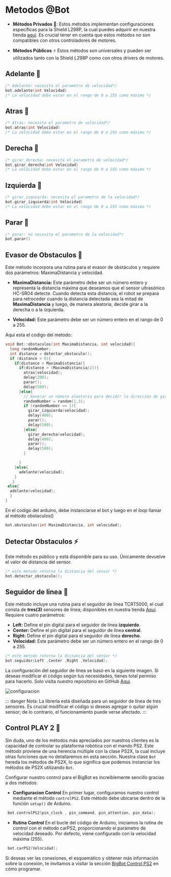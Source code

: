 # Metodos @Bot

- **Métodos Privados** 🚩: Estos métodos implementan configuraciones específicas para la Shield L298P, la cual puedes adquirir en nuestra tienda [aquí](https://www.bigtronica.com/motores/drivers/622-shield-driver-motores-l298p-5053212006228.html). Es crucial tener en cuenta que estos métodos no son compatibles con otros controladores de motores.

- **Métodos Públicos** ⚡ Estos métodos son universales y pueden ser utilizados tanto con la Shield L298P como con otros drivers de motores.

## Adelante 🚩

```c
/* Adelante: necesita el parametro de velocidad*/
bot.adelante(int Velocidad)
/* La velocidad debe estar en el rango de 0 a 255 como máximo */

```

## Atras 🚩

```c
/* Atras: necesita el parametro de velocidad*/
bot.atras(int Velocidad)
/* La velocidad debe estar en el rango de 0 a 255 como máximo */

```

## Derecha 🚩

```c
/* girar_derecha: necesita el parametro de velocidad*/
bot.girar_derecha(int Velocidad)
/* La velocidad debe estar en el rango de 0 a 255 como máximo */

```

## Izquierda 🚩

```c
/* girar_izquierda: necesita el parametro de la velocidad*/
bot.girar_izquierda(int Velocidad)
/* La velocidad debe estar en el rango de 0 a 255 como máximo */

```

## Parar 🚩

```c
/* parar: no necesita el parametro de la velocidad*/
bot.parar()
```

## Evasor de Obstaculos 🚩

Este método incorpora una rutina para el evasor de obstáculos y requiere dos parámetros: MaximaDistancia y velocidad.

- **MaximaDistancia:** Este parámetro debe ser un número entero y representa la distancia máxima que deseamos que el sensor ultrasónico HC-SR04 detecte. Cuando detecta esta distancia, el robot se prepara para retroceder cuando la distancia detectada sea la mitad de **MaximaDistancia** y luego, de manera aleatoria, decide girar a la derecha o a la izquierda.

- **Velocidad:** Este parámetro debe ser un número entero en el rango de 0 a 255.

Aqui esta el codigo del metodo:

```c
void Bot::obstaculos(int MaximaDistancia, int velocidad){
  long randomNumber;
  int distance = detectar_obstaculo();
  if (distance > 0){
    if(distance < MaximaDistancia){
      if(distance > (MaximaDistancia/2)){
        atras(velocidad);
        delay(200);
        parar();
        delay(500);
      }else{
        // Generar un número aleatorio para decidir la dirección de giro
        randomNumber = random(1,3);
        if (randomNumber == 1){
          girar_izquierda(velocidad);
          delay(400);
          parar();
          delay(500);
        }else{
          girar_derecha(velocidad);
          delay(400);
          parar();
          delay(500);
        }

      }
    }else{
      adelante(velocidad);
    }
   }
 else{
  adelante(velocidad);
  }
}
```

En el codigo del arduino, debe instanciarse el bot y luego en el _loop_ llamar al método obstaculos()

```c
bot.obstaculos(int MaximaDistancia, int velocidad);
```

## Detectar Obstaculos ⚡

Este método es público y está disponible para su uso. Únicamente devuelve el valor de distancia del sensor.

```c
/* este metodo retorna la distancia del sensor */
bot.detectar_obstaculo();
```

## Seguidor de linea 🚩

Este método incluye una rutina para el seguidor de línea TCRT5000, el cual consta de **tres(3)** sensores de línea; disponibles en nuestra tienda [Aquí](https://www.bigtronica.com/sensores/infrarrojo/122-tarjeta-sensor-de-linea-5053212001223.html). Requiere cuatro parámetros:

- **Left:** Define el pin digital para el seguidor de línea **izquierdo**.
- **Center:** Define el pin digital para el seguidor de línea **central**.
- **Right:** Define el pin digital para el seguidor de línea **derecho**.
- **Velocidad:** Este parámetro debe ser un número entero en el rango de 0 a 255.

```c
/* este metodo retorna la distancia del sensor */
bot.seguidor(Left ,Center ,Right ,Velocidad);
```

La configuración del seguidor de línea se basó en la siguiente imagen. Si deseas modificar el código según tus necesidades, tienes total permiso para hacerlo. Solo visita nuestro repositorio en GitHub [Aqui](https://github.com/BigtronicaSAS/BigBot).

![configuracion](/seguidorConfiguracion.jpg)

::: danger Nota:
La librería está diseñada para un seguidor de línea de tres sensores. Es crucial modificar el código si deseas agregar o quitar algún sensor; de lo contrario, el funcionamiento puede verse afectado.
:::

## Control PLAY 2 🚩

Sin duda, uno de los métodos más apreciados por nuestros clientes es la capacidad de controlar su plataforma robótica con el mando PS2. Este método proviene de una herencia múltiple con la clase PS2X, la cual incluye otras funciones que no detallaremos en esta sección.  Nuestra clase `Bot` hereda los métodos de PS2X, lo que significa que podemos instanciar los métodos de PS2X utilizando `Bot`.


Configurar nuestro control para el BigBot es increíblemente sencillo gracias a dos métodos:

- **Configuracion Control** En primer lugar, configuramos nuestro control mediante el método `controlPS2`. Este método debe ubicarse dentro de la función `setup()` de Arduino.

```c
 bot.controlPS2(pin_clock , pin_command, pin_attention, pin_data);
```

- **Rutina Control**  En el bucle del código de Arduino, iniciamos la rutina de control con el método carPS2, proporcionando el parámetro de velocidad deseado. Por defecto, viene configurado con la velocidad máxima (255).

```c
 bot.carPS2(Velocidad); 
```

Si deseas ver las conexiones, el esquemático y obtener más información sobre la conexión, te invitamos a visitar la sección [BigBot Control PS2](/control-ps2.html) en  cómo programar.
